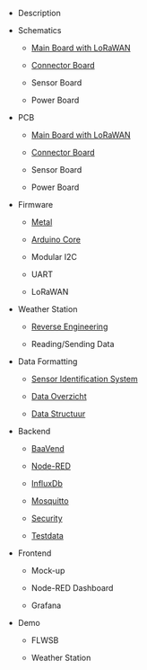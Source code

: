 * Description

* Schematics
  
  * [Main Board with LoRaWAN](./schematics/main-board.md)

  * [Connector Board](./schematics/connector-board.md)

  * Sensor Board
  
  * Power Board

* PCB
  
  * [Main Board with LoRaWAN](./printed-circuit-boards/main-board.md)
  
  * [Connector Board](./printed-circuit-boards/connector-board.md)
  
  * Sensor Board
  
  * Power Board

* Firmware

  * [Metal](./metal_programming/README.md)

  * [Arduino Core](./arduino-core/README.md)

  * Modular I2C
  
  * UART
  
  * LoRaWAN

* Weather Station
  
  * [Reverse Engineering](./weerstation/Documentatie_Weerstation.md)
  
  * Reading/Sending Data

* Data Formatting
  
  * [Sensor Identification System](./data-formatting/sis.md)
  
  * [Data Overzicht](./data-formatting/data-overzicht.md)
  
  * [Data Structuur](./data-formatting/data-structuur.md)

* Backend
  
  * [BaaVend](./backend/baavend.md)
  
  * [Node-RED](./backend/nodered.md)
  
  * [InfluxDb](./backend/influxdb.md)
  
  * [Mosquitto](./backend/mosquitto.md)
  
  * [Security](./backend/security.md)
  
  * [Testdata](./backend/testdata.md)

* Frontend
  
  * Mock-up
  
  * Node-RED Dashboard
  
  * Grafana

* Demo
  
  * FLWSB
  
  * Weather Station
